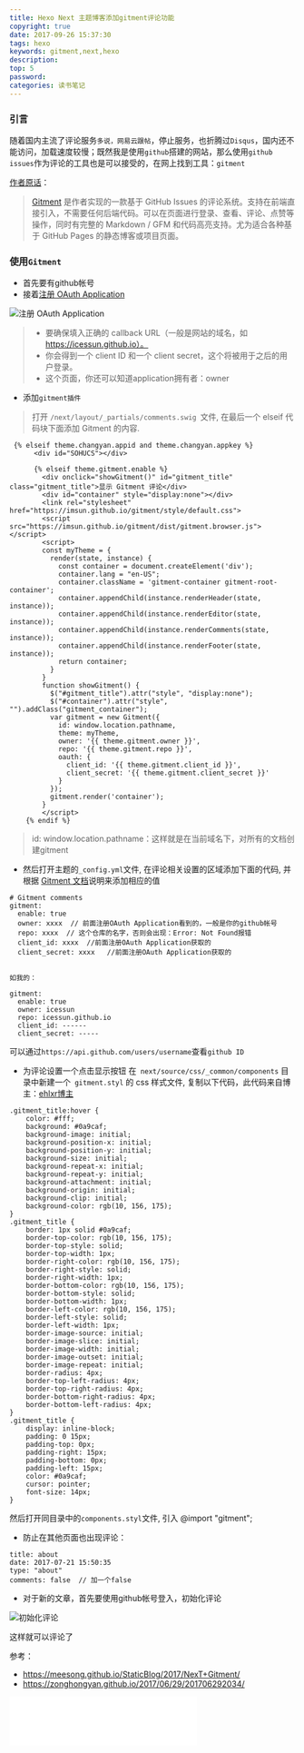 ```yaml
---
title: Hexo Next 主题博客添加gitment评论功能
copyright: true
date: 2017-09-26 15:37:30
tags: hexo
keywords: gitment,next,hexo
description:
top: 5
password:
categories: 读书笔记
---
```


### 引言
随着国内主流了评论服务`多说，网易云跟帖`，停止服务，也折腾过`Disqus`，国内还不能访问，加载速度较慢；既然我是使用`github`搭建的网站，那么使用`github issues`作为评论的工具也是可以接受的，在网上找到工具：`gitment`


<!-- more -->

[作者原话](https://github.com/imsun)：
> [Gitment](https://github.com/imsun/gitment) 是作者实现的一款基于 GitHub Issues 的评论系统。支持在前端直接引入，不需要任何后端代码。可以在页面进行登录、查看、评论、点赞等操作，同时有完整的 Markdown / GFM 和代码高亮支持。尤为适合各种基于 GitHub Pages 的静态博客或项目页面。

### 使用`Gitment`
- 首先要有github帐号
- 接着[注册 OAuth Application](https://github.com/settings/profile)


![注册 OAuth Application](http://upload-images.jianshu.io/upload_images/1811036-e8cbe3a7baccea2d.png?imageMogr2/auto-orient/strip%7CimageView2/2/w/1240)


> - 要确保填入正确的 callback URL（一般是网站的域名，如 https://icessun.github.io）。
> - 你会得到一个 client ID 和一个 client secret，这个将被用于之后的用户登录。
> - 这个页面，你还可以知道application拥有者：owner


- 添加`gitment插件`
> 打开 `/next/layout/_partials/comments.swig `文件, 在最后一个 elseif 代码块下面添加 Gitment 的内容.
```
 {% elseif theme.changyan.appid and theme.changyan.appkey %}
      <div id="SOHUCS"></div>

      {% elseif theme.gitment.enable %}
        <div onclick="showGitment()" id="gitment_title" class="gitment_title">显示 Gitment 评论</div>
        <div id="container" style="display:none"></div>
        <link rel="stylesheet" href="https://imsun.github.io/gitment/style/default.css">
        <script src="https://imsun.github.io/gitment/dist/gitment.browser.js"></script>
        <script>
        const myTheme = {
          render(state, instance) {
            const container = document.createElement('div');
            container.lang = "en-US";
            container.className = 'gitment-container gitment-root-container';
            container.appendChild(instance.renderHeader(state, instance));
            container.appendChild(instance.renderEditor(state, instance));
            container.appendChild(instance.renderComments(state, instance));
            container.appendChild(instance.renderFooter(state, instance));
            return container;
          }
        }
        function showGitment() {
          $("#gitment_title").attr("style", "display:none");
          $("#container").attr("style", "").addClass("gitment_container");
          var gitment = new Gitment({
            id: window.location.pathname,
            theme: myTheme,
            owner: '{{ theme.gitment.owner }}',
            repo: '{{ theme.gitment.repo }}',
            oauth: {
              client_id: '{{ theme.gitment.client_id }}',
              client_secret: '{{ theme.gitment.client_secret }}'
            }
          });
          gitment.render('container');
        }
        </script>
    {% endif %}
```

>    id: window.location.pathname：这样就是在当前域名下，对所有的文档创建gitment

- 然后打开主题的` _config.yml `文件, 在评论相关设置的区域添加下面的代码, 并根据 [Gitment 文档](https://github.com/imsun/gitment)说明来添加相应的值


```
# Gitment comments
gitment:
  enable: true
  owner: xxxx  // 前面注册OAuth Application看到的，一般是你的github帐号
  repo: xxxx  // 这个仓库的名字，否则会出现：Error: Not Found报错
  client_id: xxxx  //前面注册OAuth Application获取的
  client_secret: xxxx   //前面注册OAuth Application获取的


如我的：

gitment:
  enable: true
  owner: icessun
  repo: icessun.github.io
  client_id: ------
  client_secret: -----
```
可以通过`https://api.github.com/users/username`查看`github ID`


- 为评论设置一个点击显示按钮
在` next/source/css/_common/components` 目录中新建一个` gitment.styl` 的 css 样式文件, 复制以下代码，此代码来自博主：[ehlxr博主](https://ehlxr.me/)

```
.gitment_title:hover {
    color: #fff;
    background: #0a9caf;
    background-image: initial;
    background-position-x: initial;
    background-position-y: initial;
    background-size: initial;
    background-repeat-x: initial;
    background-repeat-y: initial;
    background-attachment: initial;
    background-origin: initial;
    background-clip: initial;
    background-color: rgb(10, 156, 175);
}
.gitment_title {
    border: 1px solid #0a9caf;
    border-top-color: rgb(10, 156, 175);
    border-top-style: solid;
    border-top-width: 1px;
    border-right-color: rgb(10, 156, 175);
    border-right-style: solid;
    border-right-width: 1px;
    border-bottom-color: rgb(10, 156, 175);
    border-bottom-style: solid;
    border-bottom-width: 1px;
    border-left-color: rgb(10, 156, 175);
    border-left-style: solid;
    border-left-width: 1px;
    border-image-source: initial;
    border-image-slice: initial;
    border-image-width: initial;
    border-image-outset: initial;
    border-image-repeat: initial;
    border-radius: 4px;
    border-top-left-radius: 4px;
    border-top-right-radius: 4px;
    border-bottom-right-radius: 4px;
    border-bottom-left-radius: 4px;
}
.gitment_title {
    display: inline-block;
    padding: 0 15px;
    padding-top: 0px;
    padding-right: 15px;
    padding-bottom: 0px;
    padding-left: 15px;
    color: #0a9caf;
    cursor: pointer;
    font-size: 14px;
}
```
然后打开同目录中的` components.styl `文件, 引入 @import "gitment";

- 防止在其他页面也出现评论：
```
title: about
date: 2017-07-21 15:50:35
type: "about"
comments: false  // 加一个false
```

- 对于新的文章，首先要使用github帐号登入，初始化评论


![初始化评论](http://upload-images.jianshu.io/upload_images/1811036-8407c0cafc465e49.png?imageMogr2/auto-orient/strip%7CimageView2/2/w/1240)

这样就可以评论了



参考：
- https://meesong.github.io/StaticBlog/2017/NexT+Gitment/
- https://zonghongyan.github.io/2017/06/29/201706292034/


<div id="music163player">

   <iframe frameborder="no" border="0" marginwidth="0" marginheight="0" width=330 height=86 src="//music.163.com/outchain/player?type=2&id=22453837&auto=1&height=66"></iframe>

</div>

